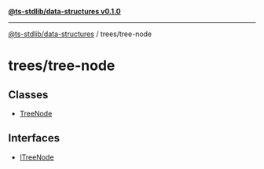 [**@ts-stdlib/data-structures v0.1.0**](../../README.md)

***

[@ts-stdlib/data-structures](../../README.md) / trees/tree-node

# trees/tree-node

## Classes

- [TreeNode](classes/TreeNode.md)

## Interfaces

- [ITreeNode](interfaces/ITreeNode.md)
